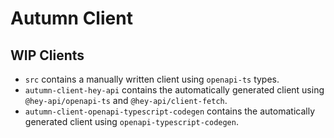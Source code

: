# Autumn Client

## WIP Clients

- `src` contains a manually written client using `openapi-ts` types.
- `autumn-client-hey-api` contains the automatically generated client using `@hey-api/openapi-ts` and `@hey-api/client-fetch`.
- `autumn-client-openapi-typescript-codegen` contains the automatically generated client using `openapi-typescript-codegen`.
